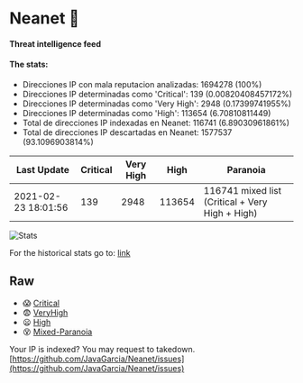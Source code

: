 # Neanet :hocho:
#### Threat intelligence feed
#### The stats:

- Direcciones IP con mala reputacion analizadas: 1694278 (100%)
- Direcciones IP determinadas como 'Critical':  139 (0.00820408457172%)
- Direcciones IP determinadas como 'Very High':  2948 (0.17399741955%)
- Direcciones IP determinadas como 'High':  113654 (6.70810811449)
- Total de direcciones IP indexadas en Neanet:  116741 (6.89030961861%)
- Total de direcciones IP descartadas en Neanet:  1577537 (93.1096903814%)

| Last Update | Critical | Very High | High | Paranoia |
| --- | --- | --- | --- | --- |
| 2021-02-23 18:01:56 | 139 | 2948 | 113654 | 116741 mixed list (Critical + Very High + High)|

![Stats](https://docs.google.com/spreadsheets/d/e/2PACX-1vSnaNMIXVabIpDJjufMlzH7poXnshF3mgd8Is1g9ytUEzVsP5my4Trn8f-xkoLLQ38xpL3HtmUexLo6/pubchart?oid=501124687&format=image)

For the historical stats go to: [link](/stats.csv)
## Raw
- :scream: [Critical](https://raw.githubusercontent.com/JavaGarcia/Neanet/master/blacklists/neanet_critical.txt)
- :fearful: [VeryHigh](https://raw.githubusercontent.com/JavaGarcia/Neanet/master/blacklists/neanet_veryHigh.txtt)
- :frowning: [High](https://raw.githubusercontent.com/JavaGarcia/Neanet/master/blacklists/neanet_high.txt)
- :dizzy_face: [Mixed-Paranoia](https://raw.githubusercontent.com/JavaGarcia/Neanet/master/blacklists/neanet_all.txt)


Your IP is indexed? You may request to takedown. [https://github.com/JavaGarcia/Neanet/issues](https://github.com/JavaGarcia/Neanet/issues)


























































































































































































































































































































































































































































































































































































































































































































































































































































































































































































































































































































































































































































































































































































































































































































































































































































































































































































































































































































































































































































































































































































































































































































































































































































































































































































































































































































































































































































































































































































































































































































































































































































































































































































































































































































































































































































































































































































































































































































































































































































































































































































































































































































































































































































































































































































